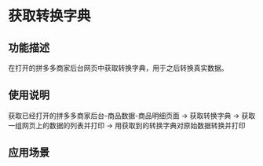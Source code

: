 # 获取转换字典
## 功能描述
在打开的拼多多商家后台网页中获取转换字典，用于之后转换真实数据。
## 使用说明
获取已经打开的拼多多商家后台-商品数据-商品明细页面 -> 获取转换字典 -> 获取一组网页上的数据的列表并打印 -> 用获取到的转换字典对原始数据转换并打印
## 应用场景
